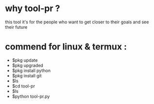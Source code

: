 # why tool-pr ?
this tool it's for the people who want to get closer to their goals and see their future
# commend for linux & termux :
- $pkg update
- $pkg upgraded
- $pkg install python
- $pkg install git
- $ls
- $cd tool-pr
- $ls
- $python tool-pr.py
 
